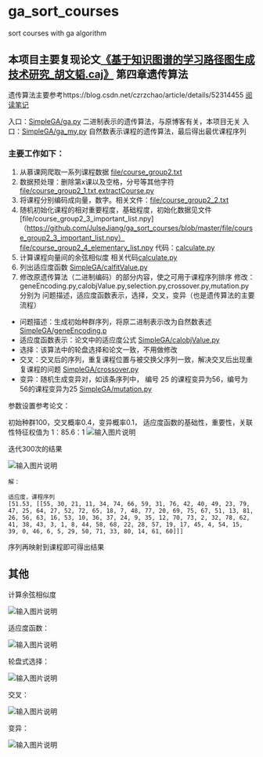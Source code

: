 # ga_sort_courses
sort courses with ga algorithm


## 本项目主要复现论文[《基于知识图谱的学习路径图生成技术研究_胡文韬.caj》](https://github.com/JulseJiang/ga_sort_courses/blob/master/file/%E5%9F%BA%E4%BA%8E%E7%9F%A5%E8%AF%86%E5%9B%BE%E8%B0%B1%E7%9A%84%E5%AD%A6%E4%B9%A0%E8%B7%AF%E5%BE%84%E5%9B%BE%E7%94%9F%E6%88%90%E6%8A%80%E6%9C%AF%E7%A0%94%E7%A9%B6_%E8%83%A1%E6%96%87%E9%9F%AC.caj) 第四章遗传算法
遗传算法主要参考https://blog.csdn.net/czrzchao/article/details/52314455
[阅读笔记](https://github.com/JulseJiang/ga_sort_courses/blob/master/file/%E5%9F%BA%E4%BA%8E%E7%9F%A5%E8%AF%86%E5%9B%BE%E8%B0%B1%E7%9A%84%E5%AD%A6%E4%B9%A0%E8%B7%AF%E5%BE%84%E5%9B%BE%E7%94%9F%E6%88%90%E6%8A%80%E6%9C%AF%E7%A0%94%E7%A9%B6.xmind)

入口：[SimpleGA/ga.py](https://github.com/JulseJiang/ga_sort_courses/blob/master/SimpleGA/ga_my.py) 二进制表示的遗传算法，与原博客有关，本项目无关
入口：[SimpleGA/ga_my.py](https://github.com/JulseJiang/ga_sort_courses/blob/master/SimpleGA/ga_my.py) 自然数表示课程的遗传算法，最后得出最优课程序列
### 主要工作如下：

1. 从慕课网爬取一系列课程数据 [file/course_group2.txt](http://https://github.com/JulseJiang/ga_sort_courses/blob/master/file/course_group2.txt)
1. 数据预处理：删除第x课以及空格，分号等其他字符 [file/course_group2_1.txt](https://github.com/JulseJiang/ga_sort_courses/blob/master/file/course_group2_1.txt),[extractCourse.py](http://https://github.com/JulseJiang/ga_sort_courses/blob/master/extractCourse.py)
1. 将课程分别编码成向量，数字。相关文件：[file/course_group2_2.txt](https://github.com/JulseJiang/ga_sort_courses/blob/master/file/course_group2_2.txt) 
1. 随机初始化课程的相对重要程度，基础程度，初始化数据见文件 [file/course_group2_3_important_list.npy]（https://github.com/JulseJiang/ga_sort_courses/blob/master/file/course_group2_3_important_list.npy）
[file/course_group2_4_elementary_list.npy](https://github.com/JulseJiang/ga_sort_courses/blob/master/file/course_group2_4_elementary_list.npy)
代码：[calculate.py](https://github.com/JulseJiang/ga_sort_courses/blob/master/calculate.py)
1. 计算课程向量间的余弦相似度 相关代码[calculate.py](https://github.com/JulseJiang/ga_sort_courses/blob/master/calculate.py)
1. 列出适应度函数 [SimpleGA/calfitValue.py](https://github.com/JulseJiang/ga_sort_courses/blob/master/SimpleGA/calfitValue.py)
1. 修改原遗传算法（二进制编码）的部分内容，使之可用于课程序列排序
修改：geneEncoding.py,calobjValue.py,selection.py,crossover.py,mutation.py
分别为 问题描述，适应度函数表示，选择，交叉，变异（也是遗传算法的主要流程）
- 问题描述：生成初始种群序列，将原二进制表示改为自然数表述 [SimpleGA/geneEncoding.p](https://github.com/JulseJiang/ga_sort_courses/blob/master/SimpleGA/geneEncoding.py)
- 适应度函数表示：论文中的适应度公式 [SimpleGA/calobjValue.py](https://github.com/JulseJiang/ga_sort_courses/blob/master/SimpleGA/calobjValue.py)
- 选择：该算法中的轮盘选择和论文一致，不用做修改
- 交叉：交叉后的序列，重复课程位置与被交换父序列一致，解决交叉后出现重复课程的问题 [SimpleGA/crossover.py](https://github.com/JulseJiang/ga_sort_courses/blob/master/SimpleGA/crossover.py)
- 变异：随机生成变异对，如该条序列中， 编号 25 的课程变异为56，编号为56的课程变异为25 [SimpleGA/mutation.py](https://github.com/JulseJiang/ga_sort_courses/blob/master/SimpleGA/mutation.py)



参数设置参考论文：

初始种群100，交叉概率0.4，变异概率0.1，
适应度函数的基础性，重要性，关联性特征权值为 1：85.6：1
![输入图片说明](https://images.gitee.com/uploads/images/2020/0602/110007_4d3a7ee0_1869546.png "屏幕截图.png")

迭代300次的结果

![输入图片说明](https://images.gitee.com/uploads/images/2020/0602/113643_f048d025_1869546.png "屏幕截图.png")
```
解：

适应度，课程序列
[51.53, [[55, 30, 21, 11, 34, 74, 66, 59, 31, 76, 42, 40, 49, 23, 79, 47, 25, 64, 27, 52, 72, 65, 18, 7, 48, 77, 20, 69, 75, 67, 51, 13, 81, 26, 56, 63, 16, 53, 10, 36, 37, 24, 9, 35, 12, 70, 73, 2, 32, 78, 62, 41, 38, 43, 3, 1, 8, 44, 58, 68, 22, 28, 57, 19, 17, 45, 4, 54, 15, 39, 0, 46, 6, 5, 29, 50, 71, 33, 80, 14, 61, 60]]]

```
序列再映射到课程即可得出结果

## 其他

计算余弦相似度

![输入图片说明](https://images.gitee.com/uploads/images/2020/0602/153108_5e6d8174_1869546.png "屏幕截图.png")

适应度函数：

![输入图片说明](https://images.gitee.com/uploads/images/2020/0602/152729_63502c1a_1869546.png "屏幕截图.png")

轮盘式选择：

![输入图片说明](https://images.gitee.com/uploads/images/2020/0602/152817_c55cc99e_1869546.png "屏幕截图.png")

交叉：

![输入图片说明](https://images.gitee.com/uploads/images/2020/0602/152915_9e698262_1869546.png "屏幕截图.png")

变异：

![输入图片说明](https://images.gitee.com/uploads/images/2020/0602/152950_aa2cd27c_1869546.png "屏幕截图.png")
